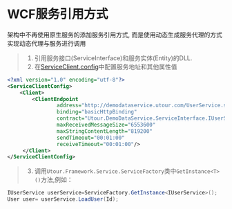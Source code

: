 # WCF服务引用方式
架构中不再使用原生服务的添加服务引用方式, 而是使用动态生成服务代理的方式实现动态代理与服务进行调用
>1. 引用服务接口(ServiceInterface)和服务实体(Entity)的DLL.
>2. 在[ServiceClient.config](../configintro/fu_wu_ke_hu_duan_pei_7f6e28_serviceclientconfig.md)中配置服务地址和其他属性值
```xml
<?xml version="1.0" encoding="utf-8"?>
<ServiceClientConfig>
    <Client>
        <ClientEndpoint 
                address="http://demodataservice.utour.com/UserService.svc" 
                binding="basicHttpBinding" 
                contract="Utour.DemoDataService.ServiceInterface.IUserService" 
                maxReceivedMessageSize="6553600" 
                maxStringContentLength="819200" 
                sendTimeout="00:01:00" 
                receiveTimeout="00:01:00"/>
     </Client>
</ServiceClientConfig>
```
>3. 调用```Utour.Framework.Service.ServiceFactory```类中```GetInstance<T>()```方法,例如：
```C#
IUserService userService=ServiceFactory.GetInstance<IUserService>();
User user= userService.LoadUser(Id);
```